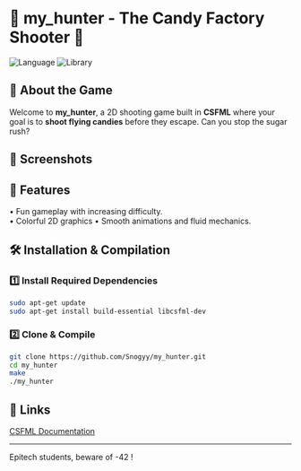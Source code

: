 # 🍭 my_hunter - The Candy Factory Shooter 🍬

![Language](https://img.shields.io/badge/language-C-blue) ![Library](https://img.shields.io/badge/CSFML-2.6.1-orange)

## 🎯 About the Game
Welcome to **my_hunter**, a 2D shooting game built in **CSFML** where your goal is to **shoot flying candies** before they escape. Can you stop the sugar rush?

## 📸 Screenshots


## 🚀 Features
   • Fun gameplay with increasing difficulty.  
   • Colorful 2D graphics 
   • Smooth animations and fluid mechanics.  

## 🛠️ Installation & Compilation

### **1️⃣ Install Required Dependencies**
```bash
sudo apt-get update
sudo apt-get install build-essential libcsfml-dev
```

### **2️⃣ Clone & Compile**
```bash
git clone https://github.com/Snogyy/my_hunter.git
cd my_hunter
make
./my_hunter
```

## 🔗 Links
[CSFML Documentation](https://www.sfml-dev.org/documentation/2.5.1/)  

---

Epitech students, beware of -42 !
